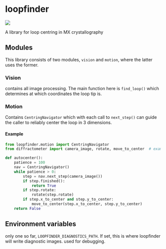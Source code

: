 # loopfinder

<img align="center" src="https://nox.apps.okd.maxiv.lu.se/widget?package=loopfinder"/>

A library for loop centring in MX crystallography

## Modules

This library consists of two modules, `vision` and `motion`,
where the latter uses the former.

### Vision

contains all image processing. The main function here is `find_loop()` which
determines at which coordinates the loop tip is.

### Motion

Contains `CentringNavigator` which with each call to `next_step()` can guide the
caller to reliably center the loop in 3 dimensions.

#### Example

```python
from loopfinder.motion import CentringNavigator
from diffractometer import camera_image, rotate, move_to_center  # examples

def autocenter():
    patience = 100
    nav = CentringNavigator()
    while patience > 0:
        step = nav.next_step(camera_image())
        if step.finished():
            return True
        if step.rotate:
            rotate(step.rotate)
        if step.x_to_center and step.y_to_center:
            move_to_center(step.x_to_center, step.y_to_center)
    return False
```

## Environment variables

only one so far, `LOOPFINDER_DIAGNOSTICS_PATH`.
If set, this is where loopfinder will write diagnostic images.
used for debugging.
